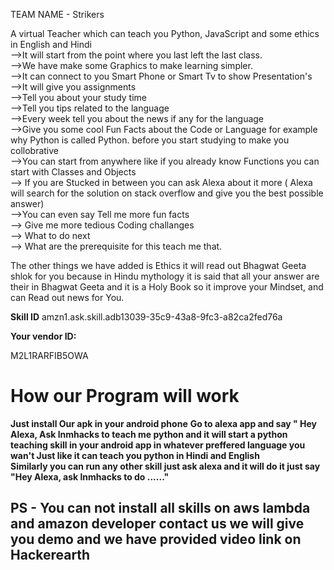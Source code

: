 TEAM NAME - Strikers


A virtual Teacher which can teach you Python, JavaScript and some ethics in English and Hindi<br> 
-->It will start from the point where you last left the last class.<br>
-->We have make some Graphics to make learning simpler.<br>
-->It can connect to you Smart Phone or Smart Tv to show Presentation's<br>
-->It will give you assignments<br>
-->Tell you about your study time<br>
-->Tell you tips related to the language<br>
-->Every week tell you about the news if any for the language<br> 
-->Give you some cool Fun Facts about the Code or Language for example why Python is called Python. before you start studying to make you collobrative<br>
-->You can start from anywhere like if you already know Functions you can start with Classes and Objects<br>
--> If you are Stucked in between you can ask Alexa about it more ( Alexa will  search for the solution on stack overflow and give you the best possible answer) <br>
-->You can even say Tell me more fun facts<br>
--> Give me more tedious Coding challanges<br>
--> What to do next <br>
--> What are the prerequisite for this teach me that.<br>

The other things we have added is Ethics it will read out Bhagwat Geeta shlok for you because in Hindu mythology it is said that all your answer are their in Bhagwat Geeta and it is a Holy Book so it improve your Mindset, and can Read out news for You.

<b>Skill ID</b>
amzn1.ask.skill.adb13039-35c9-43a8-9fc3-a82ca2fed76a

<b>Your vendor ID:</b> 

M2L1RARFIB5OWA


<h1>How our Program will work</h1>
<b>Just install Our apk in your android phone</b>
<b>Go to alexa app and say " Hey Alexa, Ask lnmhacks to teach me python<b> and it will start a python teaching skill in your android app in whatever preffered language you wan't Just like it can teach you python in Hindi and English
<br>
 Similarly you can run any other skill just ask alexa and it will do it just say "Hey Alexa, ask lnmhacks to do ......" <br>
 
 
 <h2>PS - You can not install all skills on aws lambda and amazon developer contact us we will give you demo and we have provided video link on Hackerearth </h2>
  
  
